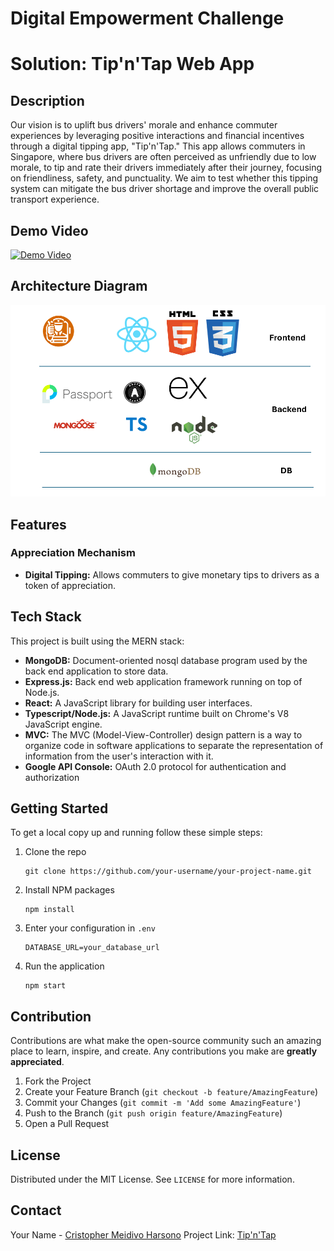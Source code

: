 # Digital Empowerment Challenge
# Solution: Tip'n'Tap Web App

## Description 
Our vision is to uplift bus drivers' morale and enhance commuter experiences by leveraging positive interactions and financial incentives through a digital tipping app, "Tip'n'Tap." This app allows commuters in Singapore, where bus drivers are often perceived as unfriendly due to low morale, to tip and rate their drivers immediately after their journey, focusing on friendliness, safety, and punctuality. We aim to test whether this tipping system can mitigate the bus driver shortage and improve the overall public transport experience.

## Demo Video
[![Demo Video](https://img.youtube.com/vi/iPHAHwTgJU4/0.jpg)](https://www.youtube.com/watch?v=iPHAHwTgJU4)

## Architecture Diagram 
![Architecture Diagram](images/architecture_diagram.png)

## Features

### Appreciation Mechanism
- **Digital Tipping:** Allows commuters to give monetary tips to drivers as a token of appreciation.

## Tech Stack
This project is built using the MERN stack:
- **MongoDB:** Document-oriented nosql database program used by the back end application to store data.
- **Express.js:** Back end web application framework running on top of Node.js.
- **React:** A JavaScript library for building user interfaces.
- **Typescript/Node.js:** A JavaScript runtime built on Chrome's V8 JavaScript engine.
- **MVC:** The MVC (Model-View-Controller) design pattern is a way to organize code in software applications to separate the representation of information from the user's interaction with it.
- **Google API Console:** OAuth 2.0 protocol for authentication and authorization

## Getting Started
To get a local copy up and running follow these simple steps:

1. Clone the repo
   ```
   git clone https://github.com/your-username/your-project-name.git
   ```
2. Install NPM packages
   ```
   npm install
   ```
3. Enter your configuration in `.env`
   ```
   DATABASE_URL=your_database_url
   ```
4. Run the application
   ```
   npm start
   ```

## Contribution
Contributions are what make the open-source community such an amazing place to learn, inspire, and create. Any contributions you make are **greatly appreciated**.

1. Fork the Project
2. Create your Feature Branch (`git checkout -b feature/AmazingFeature`)
3. Commit your Changes (`git commit -m 'Add some AmazingFeature'`)
4. Push to the Branch (`git push origin feature/AmazingFeature`)
5. Open a Pull Request

## License
Distributed under the MIT License. See `LICENSE` for more information.

## Contact
Your Name - [Cristopher Meidivo Harsono](mailto:Cristoph001@mymail.sim.edu.sg)
Project Link: [Tip'n'Tap](https://github.com/trxs-7/angel-hack-singapore)
